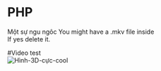 ﻿# PHP
Một sự ngu ngôc 
You might have a .mkv file inside </br>
If yes delete it.

#Video test
</br>
![Hình-3D-cực-cool](https://user-images.githubusercontent.com/86876887/230859433-a43274ee-eebb-4155-8851-94e27c4b684d.jpg)

